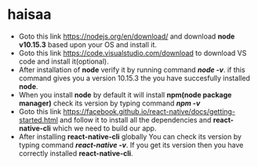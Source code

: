 # haisaa
* Goto this link https://nodejs.org/en/download/ and download **node v10.15.3** based upon your OS and install it.
* Goto this link https://code.visualstudio.com/download to download VS code and install it(optional).
* After installation of **node** verify it by running command ***node -v***. if this command gives you a version 10.15.3 the you have   succesfully installed **node**.
* When you install **node** by default it will install **npm(node package manager)** check its version by typing command ***npm -v***
* Goto this link https://facebook.github.io/react-native/docs/getting-started.html and follow it to install all the        dependencies and **react-native-cli** which we need to build our app.
* After installing **react-native-cli** globally You can check its version by typing command ***react-native -v***. If you get its version then you have correctly installed **react-native-cli**.
